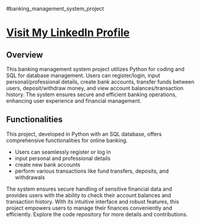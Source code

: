 #banking_management_system_project

# [Visit My LinkedIn Profile](https://www.linkedin.com/in/souvik-acharyya-85141128b/)

## Overview

This banking management system project utilizes Python for coding and SQL for database management. Users can register/login, input personal/professional details, create bank accounts, transfer funds between users, deposit/withdraw money, and view account balances/transaction history. The system ensures secure and efficient banking operations, enhancing user experience and financial management.

## Functionalities

This project, developed in Python with an SQL database, offers comprehensive functionalities for online banking. 
- Users can seamlessly register or log in
- input personal and professional details
- create new bank accounts
- perform various transactions like fund transfers, deposits, and withdrawals

The system ensures secure handling of sensitive financial data and provides users with the ability to check their account balances and transaction history. With its intuitive interface and robust features, this project empowers users to manage their finances conveniently and efficiently. Explore the code repository for more details and contributions.
